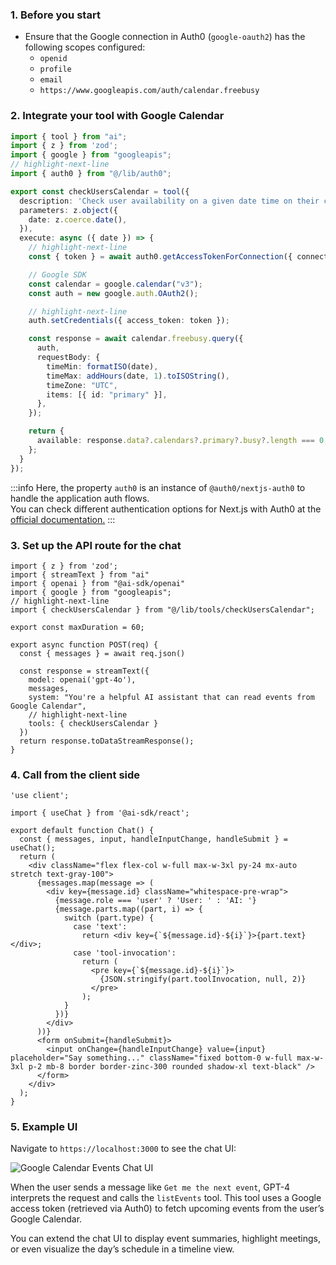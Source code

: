 ### 1. Before you start

- Ensure that the Google connection in Auth0 (`google-oauth2`) has the following scopes configured:
  - `openid`
  - `profile`
  - `email`
  - `https://www.googleapis.com/auth/calendar.freebusy`

### 2. Integrate your tool with Google Calendar

```ts showLineNumbers title="./src/lib/tools/checkUsersCalendar.ts"
import { tool } from "ai";
import { z } from 'zod';
import { google } from "googleapis";
// highlight-next-line
import { auth0 } from "@/lib/auth0";

export const checkUsersCalendar = tool({
  description: 'Check user availability on a given date time on their calendar',
  parameters: z.object({
    date: z.coerce.date(),
  }),
  execute: async ({ date }) => {
    // highlight-next-line
    const { token } = await auth0.getAccessTokenForConnection({ connection: 'google-oauth2' });

    // Google SDK
    const calendar = google.calendar("v3");
    const auth = new google.auth.OAuth2();

    // highlight-next-line
    auth.setCredentials({ access_token: token });

    const response = await calendar.freebusy.query({
      auth,
      requestBody: {
        timeMin: formatISO(date),
        timeMax: addHours(date, 1).toISOString(),
        timeZone: "UTC",
        items: [{ id: "primary" }],
      },
    });

    return {
      available: response.data?.calendars?.primary?.busy?.length === 0,
    };
  }
});
```
:::info
Here, the property `auth0` is an instance of `@auth0/nextjs-auth0` to handle the application auth flows. <br/>
You can check different authentication options for Next.js with Auth0 at the [official documentation.](https://github.com/auth0/nextjs-auth0?tab=readme-ov-file#3-create-the-auth0-sdk-client)
:::

### 3. Set up the API route for the chat

```tsx showLineNumbers title="./src/app/api/chat/route.ts"
import { z } from 'zod';
import { streamText } from "ai"
import { openai } from "@ai-sdk/openai"
import { google } from "googleapis";
// highlight-next-line
import { checkUsersCalendar } from "@/lib/tools/checkUsersCalendar";

export const maxDuration = 60;

export async function POST(req) {
  const { messages } = await req.json()

  const response = streamText({
    model: openai('gpt-4o'),
    messages,
    system: "You're a helpful AI assistant that can read events from Google Calendar",
    // highlight-next-line
    tools: { checkUsersCalendar }
  })
  return response.toDataStreamResponse();
}

```

### 4. Call from the client side

```tsx showLineNumbers title="./src/app/page.tsx"
'use client';

import { useChat } from '@ai-sdk/react';

export default function Chat() {
  const { messages, input, handleInputChange, handleSubmit } = useChat();
  return (
    <div className="flex flex-col w-full max-w-3xl py-24 mx-auto stretch text-gray-100">
      {messages.map(message => (
        <div key={message.id} className="whitespace-pre-wrap">
          {message.role === 'user' ? 'User: ' : 'AI: '}
          {message.parts.map((part, i) => {
            switch (part.type) {
              case 'text':
                return <div key={`${message.id}-${i}`}>{part.text}</div>;
              case 'tool-invocation':
                return (
                  <pre key={`${message.id}-${i}`}>
                    {JSON.stringify(part.toolInvocation, null, 2)}
                  </pre>
                );
            }
          })}
        </div>
      ))}
      <form onSubmit={handleSubmit}>
        <input onChange={handleInputChange} value={input} placeholder="Say something..." className="fixed bottom-0 w-full max-w-3xl p-2 mb-8 border border-zinc-300 rounded shadow-xl text-black" />
      </form>
    </div>
  );
}
```

### 5. Example UI

Navigate to `https://localhost:3000` to see the chat UI:

![Google Calendar Events Chat UI](/img/google_calendar_events_chat_ui.png)

When the user sends a message like `Get me the next event`, GPT-4 interprets the request and calls the `listEvents` tool. This tool uses a Google access token (retrieved via Auth0) to fetch upcoming events from the user’s Google Calendar.

You can extend the chat UI to display event summaries, highlight meetings, or even visualize the day’s schedule in a timeline view.
